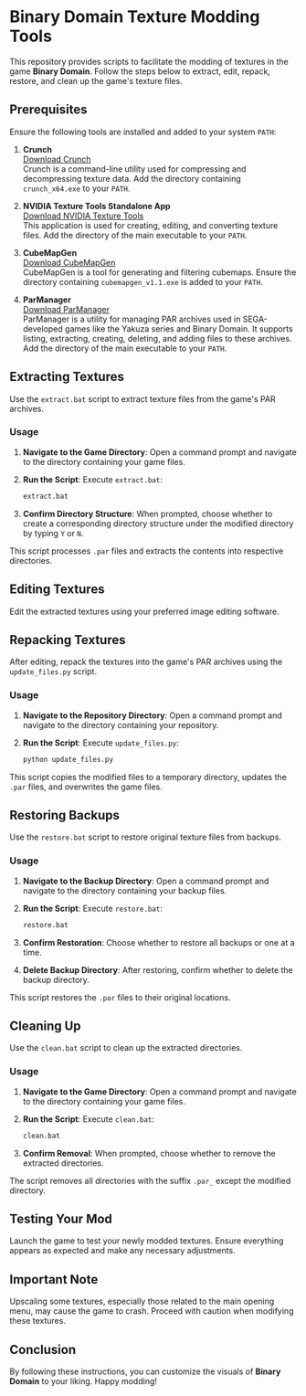 # Binary Domain Texture Modding Tools

This repository provides scripts to facilitate the modding of textures in the game **Binary Domain**. Follow the steps below to extract, edit, repack, restore, and clean up the game's texture files.

## Prerequisites

Ensure the following tools are installed and added to your system `PATH`:

1. **Crunch**  
   [Download Crunch](https://github.com/BinomialLLC/crunch/raw/master/bin/crunch_x64.exe)  
   Crunch is a command-line utility used for compressing and decompressing texture data. Add the directory containing `crunch_x64.exe` to your `PATH`.

2. **NVIDIA Texture Tools Standalone App**  
   [Download NVIDIA Texture Tools](https://developer.nvidia.com/downloads/texture-tools-standalone-app)  
   This application is used for creating, editing, and converting texture files. Add the directory of the main executable to your `PATH`.

3. **CubeMapGen**  
   [Download CubeMapGen](https://gpuopen.com/wp-content/uploads/2017/01/cubemapgen_v1.1.exe)  
   CubeMapGen is a tool for generating and filtering cubemaps. Ensure the directory containing `cubemapgen_v1.1.exe` is added to your `PATH`.

4. **ParManager**  
   [Download ParManager](https://github.com/Kaplas80/ParManager/releases)  
   ParManager is a utility for managing PAR archives used in SEGA-developed games like the Yakuza series and Binary Domain. It supports listing, extracting, creating, deleting, and adding files to these archives. Add the directory of the main executable to your `PATH`.

## Extracting Textures

Use the `extract.bat` script to extract texture files from the game's PAR archives.

### Usage

1. **Navigate to the Game Directory**: Open a command prompt and navigate to the directory containing your game files.
2. **Run the Script**: Execute `extract.bat`:

    ```sh
    extract.bat
    ```

3. **Confirm Directory Structure**: When prompted, choose whether to create a corresponding directory structure under the modified directory by typing `Y` or `N`.

This script processes `.par` files and extracts the contents into respective directories.

## Editing Textures

Edit the extracted textures using your preferred image editing software.

## Repacking Textures

After editing, repack the textures into the game's PAR archives using the `update_files.py` script.

### Usage

1. **Navigate to the Repository Directory**: Open a command prompt and navigate to the directory containing your repository.
2. **Run the Script**: Execute `update_files.py`:

    ```sh
    python update_files.py
    ```

This script copies the modified files to a temporary directory, updates the `.par` files, and overwrites the game files.

## Restoring Backups

Use the `restore.bat` script to restore original texture files from backups.

### Usage

1. **Navigate to the Backup Directory**: Open a command prompt and navigate to the directory containing your backup files.
2. **Run the Script**: Execute `restore.bat`:

    ```sh
    restore.bat
    ```

3. **Confirm Restoration**: Choose whether to restore all backups or one at a time.

4. **Delete Backup Directory**: After restoring, confirm whether to delete the backup directory.

This script restores the `.par` files to their original locations.

## Cleaning Up

Use the `clean.bat` script to clean up the extracted directories.

### Usage

1. **Navigate to the Game Directory**: Open a command prompt and navigate to the directory containing your game files.
2. **Run the Script**: Execute `clean.bat`:

    ```sh
    clean.bat
    ```

3. **Confirm Removal**: When prompted, choose whether to remove the extracted directories.

The script removes all directories with the suffix `.par_` except the modified directory.

## Testing Your Mod

Launch the game to test your newly modded textures. Ensure everything appears as expected and make any necessary adjustments.

## Important Note

Upscaling some textures, especially those related to the main opening menu, may cause the game to crash. Proceed with caution when modifying these textures.

## Conclusion

By following these instructions, you can customize the visuals of **Binary Domain** to your liking. Happy modding!